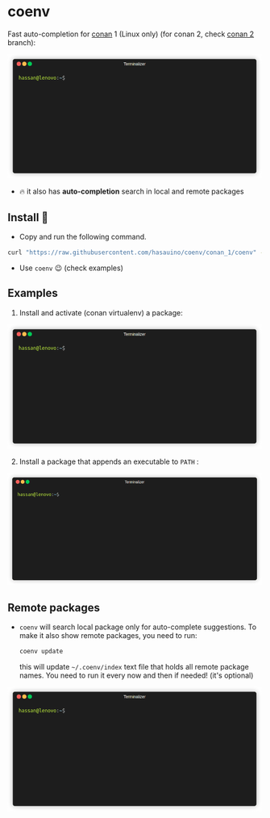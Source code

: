 # coenv

Fast auto-completion for  [conan](https://conan.io/) 1 (Linux only) (for conan 2, check [conan 2](https://github.com/hasauino/coenv/tree/conan_2) branch):

![](imgs/demo2.gif)

- :fire: it also has **auto-completion** search in local and remote packages



## Install :rocket:

- Copy and run the following command.

```bash
curl "https://raw.githubusercontent.com/hasauino/coenv/conan_1/coenv" --create-dirs -o /home/${USER}/.coenv/coenv && printf "\n# Add coenv command\n. /home/$USER/.coenv/coenv" >> ~/.bashrc && source ~/.bashrc
```

- Use `coenv` :wink: (check examples)

## Examples

1.  Install and activate (conan virtualenv) a package:

![](imgs/demo2.gif)

2. Install a package that appends an executable to `PATH` :

![](imgs/demo3.gif)

## Remote packages

- `coenv` will search local package only for auto-complete suggestions. To make it also show remote packages, you need to run:

  ```bash
  coenv update
  ```

  this will update `~/.coenv/index` text file that holds all remote package names. You need to run it every now and then if needed! (it's optional)



![](imgs/demo1.gif)
